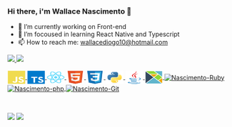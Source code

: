 ### Hi there, i'm Wallace Nascimento 👋

- 🔭 I’m currently working on Front-end
- 🌱 I’m focoused in learning React Native and Typescript
- 📫 How to reach me: wallacediogo10@hotmail.com

<div align="start">
  <a href="https://github.com/SrNascimento40">
  <img height="180em" src="https://github-readme-stats.vercel.app/api?username=SrNascimento40&include_all_commits=true&layout=compact&theme=dark"/>
  <img height="180em" src="https://github-readme-stats.vercel.app/api/top-langs/?username=SrNascimento40&layout=compact&langs_count=7&theme=dark"/>
</div>
  
<div style="display: inline_block"><br>
  <img align="center" alt="Nascimento-Js" height="30" width="40" src="https://raw.githubusercontent.com/devicons/devicon/master/icons/javascript/javascript-plain.svg">
  <img align="center" alt="Nascimento-Ts" height="30" width="40" src="https://raw.githubusercontent.com/devicons/devicon/master/icons/typescript/typescript-plain.svg">
  <img align="center" alt="Nascimento-React" height="30" width="40" src="https://raw.githubusercontent.com/devicons/devicon/master/icons/react/react-original.svg">
  <img align="center" alt="Nascimento-HTML" height="30" width="40" src="https://raw.githubusercontent.com/devicons/devicon/master/icons/html5/html5-original.svg">
  <img align="center" alt="Nascimento-CSS" height="30" width="40" src="https://raw.githubusercontent.com/devicons/devicon/master/icons/css3/css3-original.svg">
  <img align="center" alt="Nascimento-Python" height="30" width="40" src="https://raw.githubusercontent.com/devicons/devicon/master/icons/python/python-original.svg">
  <img align="center" alt="Nascimento-Java" height="30" width="40" src="https://raw.githubusercontent.com/devicons/devicon/master/icons/java/java-original.svg">
  <img align="center" alt="Nascimento-Elm" height="30" width="40" src="https://raw.githubusercontent.com/devicons/devicon/master/icons/elm/elm-original.svg">
  <img align="center" alt="Nascimento-Ruby" height="30" width="40" src="https://cdn.jsdelivr.net/gh/devicons/devicon/icons/ruby/ruby-original.svg" />
  <img align="center" alt="Nascimento-php" height="30" width="40" src="https://cdn.jsdelivr.net/gh/devicons/devicon/icons/php/php-original.svg" />
  <img align="center" alt="Nascimento-Git" height="30" width="40" src="https://cdn.jsdelivr.net/gh/devicons/devicon/icons/git/git-original.svg" />
</div>
  
 ##

  
<div>
  <br>
  <a href="https://www.linkedin.com/in/wallace-nascimento040/" target="_blank"><img src="https://img.shields.io/badge/-LinkedIn-%230077B5?style=for-the-badge&logo=linkedin&logoColor=white" target="_blank"></a>
  <a href="https://gitlab.com/SrNascimento40" target="_blank"><img src="https://img.shields.io/badge/-gitlab-6666c4?style=for-the-badge&logo=gitlab&logoColor=black" target="_blank"></a> 
</div>
